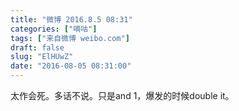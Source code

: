 ```yaml
---
title: "微博 2016.8.5 08:31"
categories: ["嘀咕"]
tags: ["来自微博 weibo.com"]
draft: false
slug: "ElHUwZ"
date: "2016-08-05 08:31:00"
---
```


<p>太作会死。多话不说。只是and 1，爆发的时候double it。 ​​​​</p>
